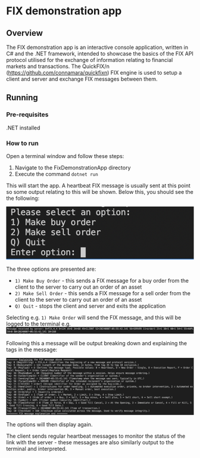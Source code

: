 # FIX demonstration app

## Overview
The FIX demonstration app is an interactive console application, written in C# and the .NET framework, intended to showcase the basics of the FIX API protocol utilised for the exchange of information relating to financial markets and transactions. The QuickFIX/n (https://github.com/connamara/quickfixn) FIX engine is used to setup a client and server and exchange FIX messages between them.

## Running
### Pre-requisites
.NET installed

### How to run
Open a terminal window and follow these steps: 
1. Navigate to the FixDemonstrationApp directory
2. Execute the command `dotnet run`

This will start the app. A heartbeat FIX message is usually sent at this point so some output relating to this will be shown. Below this, you should see the the following:

![alt text](readme_images/input_options.png)

The three options are presented are: 
- `1) Make Buy Order` - this sends a FIX message for a buy order from the client to the server to carry out an order of an asset
- `2) Make Sell Order` - this sends a FIX message for a sell order from the client to the server to carry out an order of an asset
- `Q) Quit` - stops the client and server and exits the application

Selecting e.g. `1) Make Order` will send the FIX message, and this will be logged to the terminal e.g.
![alt text](readme_images/message_received.png)

Following this a message will be output breaking down and explaining the tags in the message:

![alt text](readme_images/message_explanation.png)

The options will then display again.

The client sends regular heartbeat messages to monitor the status of the link with the server - these messages are also similarly output to the terminal and interpreted.
